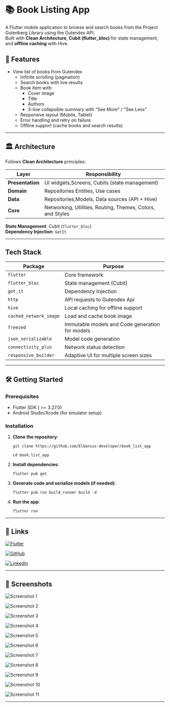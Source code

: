 # 📚 Book Listing App

A Flutter mobile application to browse and search books from the Project Gutenberg Library using the Gutendex API.  
Built with **Clean Architecture**, **Cubit (flutter_bloc)** for state management, and **offline caching** with Hive.

## 🚀 Features

- View list of books from Gutendex
    - Infinite scrolling (pagination)
    - Search books with live results
    - Book item with:
        - Cover image
        - Title
        - Authors
        - 3-line collapsible summary with "See More" / "See Less"
    - Responsive layout (Mobile, Tablet)
    - Error handling and retry on failure
    - Offline support (cache books and search results)

---

## 🏛 Architecture

Follows **Clean Architecture** principles:

| Layer            | Responsibility                                             |
|------------------|------------------------------------------------------------|
| **Presentation** | UI widgets,Screens, Cubits (state management)              |
| **Domain**       | Repositories Entities, Use cases                           |
| **Data**         | Repositories,Models, Data sources (API + Hive)             |
| **Core**         | Networking, Utilities, Routing, Themes, Colors, and Styles |

**State Management**: Cubit (`flutter_bloc`)  
**Dependency Injection**: `GetIt`

---

## Tech Stack

| Package                | Purpose                                         |
|------------------------|-------------------------------------------------|
| `flutter`              | Core framework                                  |
| `flutter_bloc`         | State management (Cubit)                        |
| `get_it`               | Dependency Injection                            |
| `http`                 | API requests to Gutendex Api                    |
| `hive`                 | Local caching for offline support               |
| `cached_network_image` | Load and cache book image                       |
| `freezed`              | Immutable models and Code generation for models |
| `json_serializable`    | Model code generation                           |
| `connectivity_plus`    | Network status detection                        |
| `responsive_builder`   | Adaptive UI for multiple screen sizes           |

---

## 🛠 Getting Started

### Prerequisites

- Flutter SDK ( >= 3.27.0)
- Android Studio/Xcode (for emulator setup)

### Installation

1. **Clone the repository**:

   ```
   git clone https://github.com/ElGenius-developer/book_list_app

   cd book_list_app 
   ```

2. **Install dependencies**:

       flutter pub get

3. **Generate code and serialize models (if needed)**:

       flutter pub run build_runner build -d

4. **Run the app**:

       flutter run

---

## 🙌 Links

[![Flutter](https://img.shields.io/badge/Flutter-02569B?style=for-the-badge&logo=flutter&logoColor=white)](https://flutter.dev/)

[![GitHub](https://img.shields.io/badge/GitHub-100000?style=for-the-badge&logo=github&logoColor=white)](https://github.com/ElGenius-developer)

[![LinkedIn](https://img.shields.io/badge/LinkedIn-0077B5?style=for-the-badge&logo=linkedin&logoColor=white)](https://www.linkedin.com/in/ahmed-developer)

---

## 📸 Screenshots

![ Screenshot 1](https://github.com/ElGenius-developer/book_list_app/screen_shots/books_list.png?raw=true)

![Screenshot 2](https://github.com/ElGenius-developer/book_list_app/blob/main/screen_shots/loading.png?raw=true)

![Screenshot 3](https://github.com/ElGenius-developer/book_list_app/blob/main/screen_shots/book_details.png?raw=true)

![Screenshot 4](https://github.com/ElGenius-developer/book_list_app/blob/main/screen_shots/no_results.png?raw=true)

![Screenshot 5](https://github.com/ElGenius-developer/book_list_app/blob/main/screen_shots/result_with_full_summary.png?raw=true)

![Screenshot 6](https://github.com/ElGenius-developer/book_list_app/blob/main/screen_shots/result_with_loadmore.png?raw=true)

![Screenshot 7](https://github.com/ElGenius-developer/book_list_app/blob/main/screen_shots/search_result_on_mobile.png?raw=true)

![Screenshot 8](https://github.com/ElGenius-developer/book_list_app/blob/main/screen_shots/search_result_on_tablet.png?raw=true)

![Screenshot 9](https://github.com/ElGenius-developer/book_list_app/blob/main/screen_shots/details.png?raw=true)

![Screenshot 10](https://github.com/ElGenius-developer/book_list_app/blob/main/screen_shots/details_1_tablet.png?raw=true)

![Screenshot 11](https://github.com/ElGenius-developer/book_list_app/blob/main/screen_shots/details_2_tablet.png?raw=true)


---